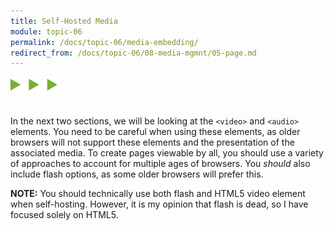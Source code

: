 ```yaml
---
title: Self-Hosted Media
module: topic-06
permalink: /docs/topic-06/media-embedding/
redirect_from: /docs/topic-06/08-media-mgmnt/05-page.md
---
```


<img src="./../../../img/arrow-divider.svg" style="width: 75px; border: none; margin: 0px 0 20px 0" />

In the next two sections, we will be looking at the `<video>` and `<audio>` elements. You need to be careful when using these elements, as older browsers will not support these elements and the presentation of the associated media. To create pages viewable by all, you should use a variety of approaches to account for multiple ages of browsers. You _should_ also include flash options, as some older browsers will prefer this.

**NOTE:** You should technically use both flash and HTML5 video element when self-hosting. However, it is my opinion that flash is dead, so I have focused solely on HTML5.
